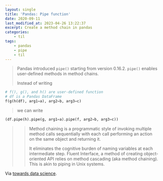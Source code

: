 ```yaml
---
layout: single
title: 'Pandas: Pipe function'
date: 2020-09-11
last_modified_at: 2023-04-26 13:22:37
excerpt: Create a method chain in pandas
categories:
    - til
tags:
    - pandas
    - pipe
    - til
---
```


> Pandas introduced `pipe()` starting from version 0.16.2. `pipe()` enables user-defined methods in method chains.
>
> Instead of writing

```python
# f(), g(), and h() are user-defined function
# df is a Pandas DataFrame
f(g(h(df), arg1=a), arg2=b, arg3=c)
```

> we can write

```python
(df.pipe(h).pipe(g, arg1=a).pipe(f, arg2=b, arg3=c))
```

> > Method chaining is a programmatic style of invoking multiple method calls sequentially
> > with each call performing an action on the same object and returning it.
> >
> > It eliminates the cognitive burden of naming variables at each intermediate step.
> > Fluent Interface, a method of creating object-oriented API relies on method cascading (aka method chaining).
> > This is akin to piping in Unix systems.

Via [towards data science](https://towardsdatascience.com/using-pandas-pipe-function-to-improve-code-readability-96d66abfaf8).
